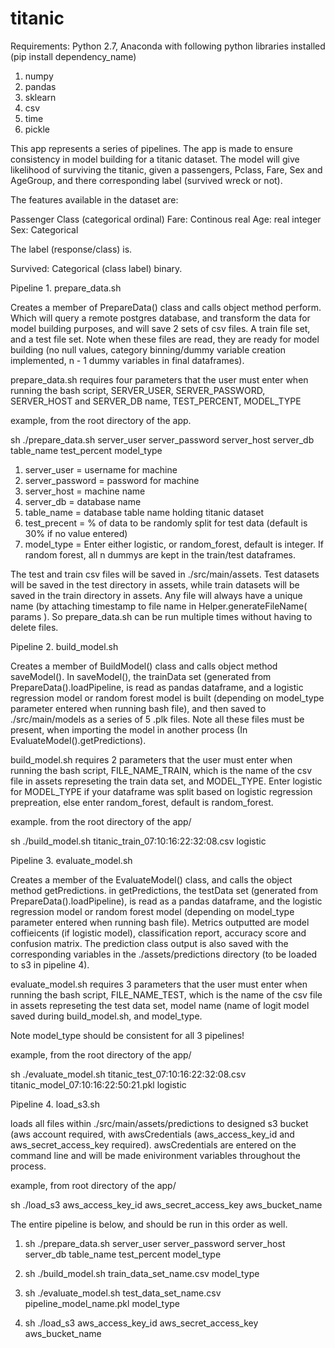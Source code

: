 # titanic

Requirements: Python 2.7, Anaconda with following python libraries installed (pip install dependency_name)

1. numpy
2. pandas
3. sklearn
4. csv
5. time
6. pickle

This app represents a series of pipelines. The app is made to ensure consistency in model building for a titanic dataset. The model will give likelihood of surviving the titanic, given a passengers, Pclass, Fare, Sex and AgeGroup, and there corresponding label (survived wreck or not). 

The features available in the dataset are: 

Passenger Class (categorical ordinal)
Fare: Continous real
Age: real integer
Sex: Categorical

The label (response/class) is. 

Survived: Categorical (class label) binary. 

Pipeline 1. prepare_data.sh

Creates a member of PrepareData() class and calls object method perform. Which will query a remote postgres database, and transform the data for model building purposes, and will save 2 sets of csv files. A train file set, and a test file set. Note when these files are read, they are ready for model building (no null values, category binning/dummy variable creation implemented, n - 1 dummy variables in final dataframes). 

prepare_data.sh requires four parameters that the user must enter when running the bash script, SERVER_USER, SERVER_PASSWORD, SERVER_HOST and SERVER_DB name, TEST_PERCENT, MODEL_TYPE

example, from the root directory of the app. 

sh ./prepare_data.sh server_user server_password server_host server_db table_name test_percent model_type

1. server_user = username for machine
2. server_password = password for machine
3. server_host = machine name
4. server_db = database name
5. table_name = database table name holding titanic dataset
6. test_precent = % of data to be randomly split for test data (default is 30% if no value entered)
7. model_type = Enter either logistic, or random_forest, default is integer. If random forest, all n dummys are kept in the train/test dataframes. 

The test and train csv files will be saved in ./src/main/assets. Test datasets will be saved in the test directory in assets, while train datasets will be saved in the train directory in assets. Any file will always have a unique name (by attaching timestamp to file name in Helper.generateFileName( params ). So prepare_data.sh can be run multiple times without having to delete files. 

Pipeline 2. build_model.sh

Creates a member of BuildModel() class and calls object method saveModel(). In saveModel(), the trainData set (generated from PrepareData().loadPipeline, is read as pandas dataframe, and a logistic regression model or random forest model is built (depending on model_type parameter entered when running bash file), and then saved to ./src/main/models as a series of 5 .plk files. Note all these files must be present, when importing the model in another process (In EvaluateModel().getPredictions). 

build_model.sh requires 2 parameters that the user must enter when running the bash script, FILE_NAME_TRAIN, which is the name of the csv file in assets represeting the train data set, and MODEL_TYPE. Enter logistic for MODEL_TYPE if your dataframe was split based on logistic regression prepreation, else enter random_forest, default is random_forest. 

example. from the root directory of the app/ 

sh ./build_model.sh titanic_train_07:10:16:22:32:08.csv logistic

Pipeline 3. evaluate_model.sh

Creates a member of the EvaluateModel() class, and calls the object method getPredictions. in getPredictions, the testData set (generated from PrepareData().loadPipeline), is read as a pandas dataframe, and the logistic regression model or random forest model (depending on model_type parameter entered when running bash file). Metrics outputted are model coffieicents (if logistic model), classification report, accuracy score and confusion matrix. The prediction class output is also saved with the corresponding variables in the ./assets/predictions directory (to be loaded to s3 in pipeline 4). 

evaluate_model.sh requires 3 parameters that the user must enter when running the bash script, FILE_NAME_TEST, which is the name of the csv file in assets represeting the test data set, model name (name of logit model saved during build_model.sh, and model_type. 

Note model_type should be consistent for all 3 pipelines! 

example, from the root directory of the app/ 

sh ./evaluate_model.sh titanic_test_07:10:16:22:32:08.csv titanic_model_07:10:16:22:50:21.pkl logistic

Pipeline 4. load_s3.sh

loads all files within ./src/main/assets/predictions to designed s3 bucket (aws account required, with awsCredentials (aws_access_key_id and aws_secret_access_key required). awsCredentials are entered on the command line and will be made enivironment variables throughout the process.

example, from root directory of the app/

sh ./load_s3 aws_access_key_id aws_secret_access_key aws_bucket_name

The entire pipeline is below, and should be run in this order as well. 

1. sh ./prepare_data.sh server_user server_password server_host server_db table_name test_percent model_type

2. sh ./build_model.sh train_data_set_name.csv model_type

3. sh ./evaluate_model.sh test_data_set_name.csv pipeline_model_name.pkl model_type

4. sh ./load_s3 aws_access_key_id aws_secret_access_key aws_bucket_name
